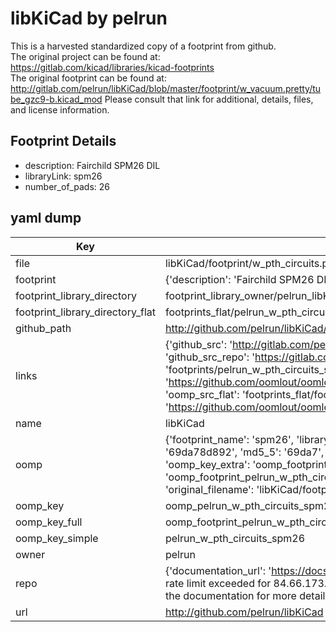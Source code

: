 # libKiCad by pelrun  
This is a harvested standardized copy of a footprint from github.  
The original project can be found at:  
https://gitlab.com/kicad/libraries/kicad-footprints  
The original footprint can be found at:
http://gitlab.com/pelrun/libKiCad/blob/master/footprint/w_vacuum.pretty/tube_gzc9-b.kicad_mod
Please consult that link for additional, details, files, and license information.  
## Footprint Details
* description: Fairchild SPM26 DIL  
* libraryLink: spm26  
* number_of_pads: 26  
## yaml dump  
| Key | Value |  
| --- | --- |  
| file | libKiCad/footprint/w_pth_circuits.pretty/spm26.kicad_mod |  
| footprint | {'description': 'Fairchild SPM26 DIL', 'libraryLink': 'spm26', 'number_of_pads': 26} |  
| footprint_library_directory | footprint_library_owner/pelrun_libKiCad |  
| footprint_library_directory_flat | footprints_flat/pelrun_w_pth_circuits_spm26/working |  
| github_path | http://github.com/pelrun/libKiCad/blob/master/footprint/w_pth_circuits.pretty/spm26.kicad_mod |  
| links | {'github_src': 'http://gitlab.com/pelrun/libKiCad/blob/master/footprint/w_vacuum.pretty/tube_gzc9-b.kicad_mod', 'github_src_repo': 'https://gitlab.com/kicad/libraries/kicad-footprints', 'oomp_bot': 'footprints/pelrun_w_pth_circuits_spm26/working', 'oomp_bot_github': 'https://github.com/oomlout/oomlout_oomp_footprint_bot/tree/main/footprints/pelrun_w_pth_circuits_spm26/working', 'oomp_src_flat': 'footprints_flat/footprints_flat/pelrun_w_pth_circuits_spm26/working', 'oomp_src_flat_github': 'https://github.com/oomlout/oomlout_oomp_footprint_src/tree/main/footprints_flat/pelrun_w_pth_circuits_spm26/working'} |  
| name | libKiCad |  
| oomp | {'footprint_name': 'spm26', 'library_name': 'w_pth_circuits', 'md5': '69da78d892b405f723e73fc93f7bae7d', 'md5_10': '69da78d892', 'md5_5': '69da7', 'md5_6': '69da78', 'oomp_key': 'oomp_pelrun_w_pth_circuits_spm26', 'oomp_key_extra': 'oomp_footprint_pelrun_w_pth_circuits_spm26', 'oomp_key_full': 'oomp_footprint_pelrun_w_pth_circuits_spm26_69da78', 'oomp_key_simple': 'pelrun_w_pth_circuits_spm26', 'original_filename': 'libKiCad/footprint/w_pth_circuits.pretty/spm26.kicad_mod', 'owner_name': 'pelrun'} |  
| oomp_key | oomp_pelrun_w_pth_circuits_spm26 |  
| oomp_key_full | oomp_footprint_pelrun_w_pth_circuits_spm26 |  
| oomp_key_simple | pelrun_w_pth_circuits_spm26 |  
| owner | pelrun |  
| repo | {'documentation_url': 'https://docs.github.com/rest/overview/resources-in-the-rest-api#rate-limiting', 'message': "API rate limit exceeded for 84.66.173.59. (But here's the good news: Authenticated requests get a higher rate limit. Check out the documentation for more details.)"} |  
| url | http://github.com/pelrun/libKiCad |  

